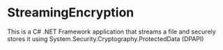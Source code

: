 # StreamingEncryption
This is a C# .NET Framework application that streams a file and securely stores it using System.Security.Cryptography.ProtectedData (DPAPI)
